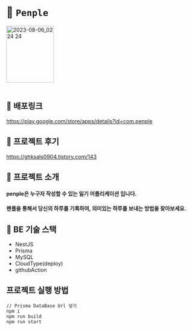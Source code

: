 # 📙 `Penple` 
<div align="left"><img width="50%" height="150px" alt="2023-08-06_02 24 24" src="https://github.com/JEONGHWANMIN/PenPle/assets/124568804/2845270c-a689-4b53-9b3e-a52325cbb162" align="center"></div>
<br/>

## 🌈 배포링크
https://play.google.com/store/apps/details?id=com.penple

## 🌟 프로젝트 후기
https://ghksals0904.tistory.com/143

## 🌟 프로젝트 소개
#### penple은 누구자 작성할 수 있는 일기 어플리케이션 입니다.
#### 펜플을 통해서 당신의 하루를 기록하여, 의미있는 하루를 보내는 방법을 찾아보세요.

## 🌟 BE 기술 스택
- NestJS
- Prisma
- MySQL
- CloudType(deploy)
- githubAction

## 프로젝트 실행 방법 
```
// Prisma DataBase Url 넣기
npm i
npm run build
npm run start
```
